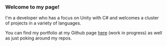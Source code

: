 ### Welcome to my page!
I'm a developer who has a focus on Unity with C# and welcomes a cluster of projects in a variety of languages.

You can find my portfolio at my Github page [here](https://phoebemansfield.github.io/) (work in progress) as well as just poking around my repos.
<!--
**PhoebeMansfield/PhoebeMansfield** is a ✨ _special_ ✨ repository because its `README.md` (this file) appears on your GitHub profile.

Here are some ideas to get you started:

- 🔭 I’m currently working on ...
- 🌱 I’m currently learning ...
- 👯 I’m looking to collaborate on ...
- 🤔 I’m looking for help with ...
- 💬 Ask me about ...
- 📫 How to reach me: ...
- 😄 Pronouns: ...
- ⚡ Fun fact: ...
-->
